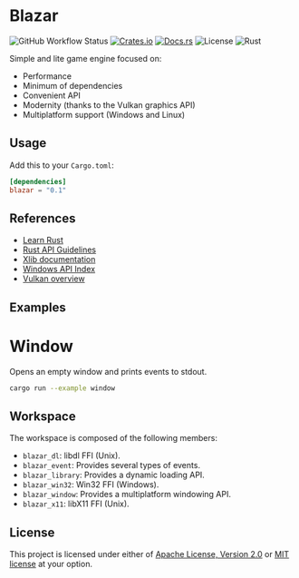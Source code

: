 # Blazar

![GitHub Workflow Status](https://img.shields.io/github/workflow/status/mmalecot/blazar/CI)
[![Crates.io](https://img.shields.io/crates/v/blazar)](https://crates.io/crates/blazar)
[![Docs.rs](https://docs.rs/blazar/badge.svg)](https://docs.rs/blazar)
![License](https://img.shields.io/badge/license-MIT%2FApache--2.0-blue.svg)
![Rust](https://img.shields.io/badge/rust-1.42+-blueviolet.svg?logo=rust)

Simple and lite game engine focused on:
- Performance
- Minimum of dependencies
- Convenient API
- Modernity (thanks to the Vulkan graphics API)
- Multiplatform support (Windows and Linux)

## Usage

Add this to your `Cargo.toml`:

```toml
[dependencies]
blazar = "0.1"
```

## References

* [Learn Rust](https://www.rust-lang.org/learn)
* [Rust API Guidelines](https://rust-lang.github.io/api-guidelines/)
* [Xlib documentation](https://www.x.org/releases/current/doc/libX11/libX11/libX11.html)
* [Windows API Index](https://docs.microsoft.com/en-us/windows/win32/apiindex/windows-api-list)
* [Vulkan overview](https://www.khronos.org/vulkan/)

## Examples

# Window

Opens an empty window and prints events to stdout.

```bash
cargo run --example window
```

## Workspace

The workspace is composed of the following members:
- `blazar_dl`: libdl FFI (Unix).
- `blazar_event`: Provides several types of events.
- `blazar_library`: Provides a dynamic loading API.
- `blazar_win32`: Win32 FFI (Windows).
- `blazar_window`: Provides a multiplatform windowing API.
- `blazar_x11`: libX11 FFI (Unix).

## License

This project is licensed under either of [Apache License, Version 2.0](LICENSE-APACHE) or [MIT license](LICENSE-MIT) at your option.
